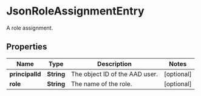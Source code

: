 

# JsonRoleAssignmentEntry

A role assignment.
## Properties

Name | Type | Description | Notes
------------ | ------------- | ------------- | -------------
**principalId** | **String** | The object ID of the AAD user. |  [optional]
**role** | **String** | The name of the role. |  [optional]



